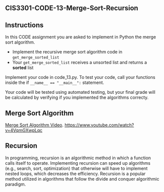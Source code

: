 ## CIS3301-CODE-13-Merge-Sort-Recursion

## Instructions

In this CODE assignment you are asked to implement in Python the merge sort algorithm.

* Implement the recursive merge sort algorithm code in `get_merge_sorted_list`
* Your `get_merge_sorted_list` receives a unsorted list and returns a **sorted** list

Implement your code in code_13.py. To test your code, call your functions inside the if `__name__ == "__main__":` statement.

Your code will be tested using automated testing, but your final grade will be calculated by verifying if you implemented the algorithms correcty.

## Merge Sort Algorithm

[Merge Sort Algorithm Video](https://www.youtube.com/watch?v=4VqmGXwpLqc). https://www.youtube.com/watch?v=4VqmGXwpLqc
## Recursion
In programming, recursion is an algorithmic method in which a function calls itself to operate. Implementing recursion can speed up algorithms (e.g., search, sort, optimization) that otherwise will have to implement nested loops, which decreases the efficiency. Recursion is a popular method utilized in algorithms that follow the divide and conquer algorithmic paradigm.
